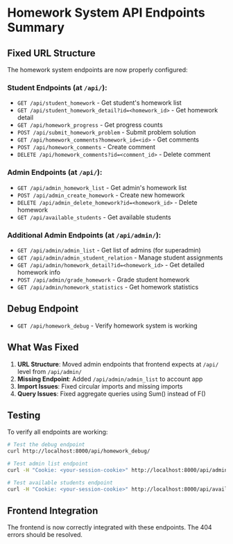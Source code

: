 # Homework System API Endpoints Summary

## Fixed URL Structure

The homework system endpoints are now properly configured:

### Student Endpoints (at `/api/`):
- `GET /api/student_homework` - Get student's homework list
- `GET /api/student_homework_detail?id=<homework_id>` - Get homework detail
- `GET /api/homework_progress` - Get progress counts
- `POST /api/submit_homework_problem` - Submit problem solution
- `GET /api/homework_comments?homework_id=<id>` - Get comments
- `POST /api/homework_comments` - Create comment
- `DELETE /api/homework_comments?id=<comment_id>` - Delete comment

### Admin Endpoints (at `/api/`):
- `GET /api/admin_homework_list` - Get admin's homework list
- `POST /api/admin_create_homework` - Create new homework
- `DELETE /api/admin_delete_homework?id=<homework_id>` - Delete homework
- `GET /api/available_students` - Get available students

### Additional Admin Endpoints (at `/api/admin/`):
- `GET /api/admin/admin_list` - Get list of admins (for superadmin)
- `GET /api/admin/admin_student_relation` - Manage student assignments
- `GET /api/admin/homework_detail?id=<homework_id>` - Get detailed homework info
- `POST /api/admin/grade_homework` - Grade student homework
- `GET /api/admin/homework_statistics` - Get homework statistics

## Debug Endpoint
- `GET /api/homework_debug` - Verify homework system is working

## What Was Fixed

1. **URL Structure**: Moved admin endpoints that frontend expects at `/api/` level from `/api/admin/`
2. **Missing Endpoint**: Added `/api/admin/admin_list` to account app
3. **Import Issues**: Fixed circular imports and missing imports
4. **Query Issues**: Fixed aggregate queries using Sum() instead of F()

## Testing

To verify all endpoints are working:

```bash
# Test the debug endpoint
curl http://localhost:8000/api/homework_debug/

# Test admin list endpoint
curl -H "Cookie: <your-session-cookie>" http://localhost:8000/api/admin/admin_list/

# Test available students endpoint
curl -H "Cookie: <your-session-cookie>" http://localhost:8000/api/available_students/
```

## Frontend Integration

The frontend is now correctly integrated with these endpoints. The 404 errors should be resolved.